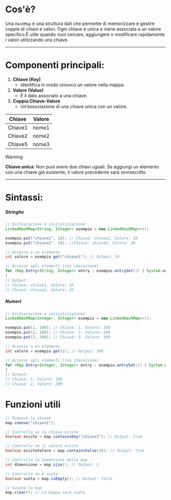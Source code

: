 # **Cos'è?** 

Una `HashMap` è una struttura dati che permette di memorizzare e gestire coppie di chiavi e valori. Ogni chiave è unica e viene associata a un valore specifico.È utile quando vuoi cercare, aggiungere o modificare rapidamente i valori utilizzando una chiave.

---

# **Componenti principali:**
1. **Chiave (Key)**  
    - Identifica in modo univoco un valore nella mappa.
2. **Valore (Value)**  
    - È il dato associato a una chiave.
3. **Coppia Chiave-Valore**  
    - Un’associazione di una chiave unica con un valore.

| Chiave  | Valore |
| :-----: | ------ |
| Chiave1 | nome1  |
| Chiave2 | nome2  |
| Chiave5 | nome3  |

>[!warning]
>**Chiave unica**: Non puoi avere due chiavi uguali. Se aggiungi un elemento con una chiave già esistente, il valore precedente sarà sovrascritto.

---
# **Sintassi:**

##### Stringhe
````Java
// Dichiarazione e inizializzazione 
LinkedHashMap<String, Integer> esempio = new LinkedHashMap<>();

esempio.put("chiave1", 10); // Chiave: chiave1, Valore: 10 
esempio.put("chiave2", 20); //Chiave: chiave2, Valore: 20
````

````Java
// Accesso a un elemento
int valore = esempio.get("chiave1"); // Output: 10
````

 ````Java
// Accesso agli elementi (con iterazione) 
for (Map.Entry<String, Integer> entry : esempio.entrySet()) { System.out.println("Chiave: " + entry.getKey() + ", Valore: " + entry.getValue()); 
} 
// Output: 
// Chiave: chiave1, Valore: 10 
// Chiave: chiave2, Valore: 20
 ````
##### Numeri
````Java
// Dichiarazione e inizializzazione 
LinkedHashMap<Integer, Integer> esempio = new LinkedHashMap<>();

esempio.put(1, 100); // Chiave: 1, Valore: 100 
esempio.put(2, 200); // Chiave: 2, Valore: 200 
esempio.put(3, 300); // Chiave: 3, Valore: 300
````

 ````Java
// Accesso a un elemento
int valore = esempio.get(2); // Output: 200
````

 ````Java
 // Accesso agli elementi (con iterazione) 
for (Map.Entry<Integer, Integer> entry : esempio.entrySet()) { System.out.println("Chiave: " + entry.getKey() + ", Valore: " + entry.getValue()); 
} 
// Output: 
// Chiave: 1, Valore: 100 
// Chiave: 2, Valore: 200 
 ````

# **Funzioni utili**
````Java
// Rimuove la chiave
map.remove("chiave1");
````

````Java
// Controlla se la chiave esiste
boolean esiste = map.containsKey("chiave2"); // Output: true
````

````Java
// Controlla se il valore esiste
boolean esisteValore = map.containsValue(20); // Output: true
````


````Java
// Controlla la dimensione della map
int dimensione = map.size(); // Output: 2
````

````Java
// Controlla se è vuota 
boolean vuota = map.isEmpty(); // Output: false
````


````Java
// Svuota la map
map.clear(); // La mappa sarà vuota
````
